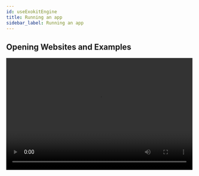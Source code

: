 ```yaml
---
id: useExokitEngine
title: Running an app
sidebar_label: Running an app
---
```


## Opening Websites and Examples

<video src="https://cdn.rawgit.com/webmixedreality/webmr-docs/media-upload/website/static/media/exokitmediacopy/ExokitBrowserHowto.mp4" width=500, height=300 >
  
  1. Find and Open Exokit Command Prompt.
  
  2. Type in direct link of website of the App and hit Enter.
  
      Note: (if the site was designed for VR it should open automatically in VR)
  
  3.  Enjoy.



## Exokit Engine's Command Prompt

The Exokit Engine command prompt is a NodeJS REPL. If you're a node developer, the interface should be quite familiar. Open Exokit Engine command prompt and run the command, `.help` :

To get to links from the command prompt itself, punch in the command: `.go`, then simply put in your desired URL and hit enter.
